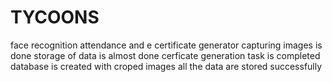 # TYCOONS
face recognition attendance and e certificate generator
capturing images is done
storage of  data is almost done
cerficate generation task is completed 
database is created with croped images
all the data are stored successfully 
